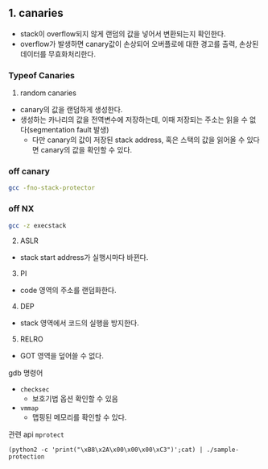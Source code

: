 ## 1. canaries
* stack이 overflow되지 않게 랜덤의 값을 넣어서 변환되는지 확인한다.
* overflow가 발생하면 canary값이 손상되어 오버플로에 대한 경고를 출력, 손상된 데이터를 무효화처리한다.
### Typeof Canaries
1. random canaries
* canary의 값을 랜덤하게 생성한다.
* 생성하는 카나리의 값을 전역변수에 저장하는데, 이때 저장되는 주소는 읽을 수 없다(segmentation fault 발생)
    * 다만 canary의 값이 저장된 stack address, 혹은 스택의 값을 읽어올 수 있다면 canary의 값을 확인할 수 있다.


### off canary
```bash
gcc -fno-stack-protector 
```

### off NX
```bash
gcc -z execstack
```

2. ASLR
* stack start address가 실행시마다 바뀐다.
3. PI
* code 영역의 주소를 랜덤화한다.
4. DEP
* stack 영역에서 코드의 실행을 방지한다.
5. RELRO
* GOT 영역을 덮어쓸 수 없다.

gdb 명령어
* `checksec`
    * 보호기법 옵션 확인할 수 있음
* `vmmap`
    * 맵핑된 메모리를 확인할 수 있다.

관련 api
`mprotect`



```
(python2 -c 'print("\xB8\x2A\x00\x00\x00\xC3")';cat) | ./sample-protection
```
